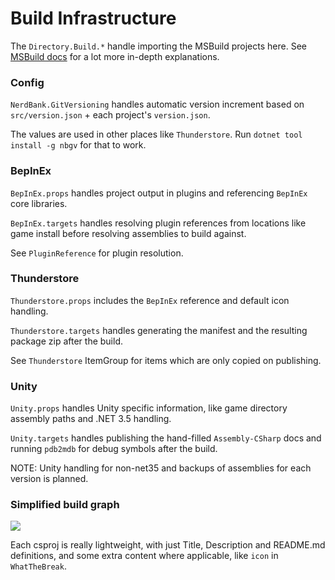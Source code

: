# Build Infrastructure

The `Directory.Build.*` handle importing the MSBuild projects here. See [MSBuild docs](https://docs.microsoft.com/en-us/visualstudio/msbuild/msbuild-concepts?view=vs-2019) for a lot more in-depth explanations.

### Config

`NerdBank.GitVersioning` handles automatic version increment based on `src/version.json` + each project's `version.json`.

The values are used in other places like `Thunderstore`. Run `dotnet tool install -g nbgv` for that to work.

### BepInEx

`BepInEx.props` handles project output in plugins and referencing `BepInEx` core libraries.

`BepInEx.targets` handles resolving plugin references from locations like game install before resolving assemblies to build against.

See `PluginReference` for plugin resolution.

### Thunderstore

`Thunderstore.props` includes the `BepInEx` reference and default icon handling.

`Thunderstore.targets` handles generating the manifest and the resulting package zip after the build.

See `Thunderstore` ItemGroup for items which are only copied on publishing.


### Unity

`Unity.props` handles Unity specific information, like game directory assembly paths and .NET 3.5 handling.

`Unity.targets` handles publishing the hand-filled `Assembly-CSharp` docs and running `pdb2mdb` for debug symbols after the build.

NOTE: Unity handling for non-net35 and backups of assemblies for each version is planned.

### Simplified build graph

[![](https://mermaid.ink/img/eyJjb2RlIjoiZ3JhcGggVERcbiAgICBBW01TQnVpbGRdIC0tPnxCdWlsZHwgQihEU1BNb2RzLnNsbilcbiAgICBCIC0tPiBDKE9yZGVyU2F2ZXMuY3Nwcm9qKVxuICAgIEIgLS0-ICouY3Nwcm9qXG5cbiAgICBDIC0tPiBEKFNESy5wcm9wcylcbiAgICBEIC0tPiBFKERpcmVjdG9yeS5CdWlsZC5wcm9wcylcbiAgICBFIC0tPiBGKG1zYnVpbGQvKi5wcm9wcylcbiAgICBGIC0tPiBHKFNESy50YXJnZXRzKVxuICAgIEcgLS0-IEgoRGlyZWN0b3J5LkJ1aWxkLnRhcmdldHMpXG4gICAgSCAtLT4gSShtc2J1aWxkLyoudGFyZ2V0cylcbiIsIm1lcm1haWQiOnsidGhlbWUiOiJkZWZhdWx0In0sInVwZGF0ZUVkaXRvciI6ZmFsc2V9)](https://mermaid-js.github.io/mermaid-live-editor/#/edit/eyJjb2RlIjoiZ3JhcGggVERcbiAgICBBW01TQnVpbGRdIC0tPnxCdWlsZHwgQihEU1BNb2RzLnNsbilcbiAgICBCIC0tPiBDKE9yZGVyU2F2ZXMuY3Nwcm9qKVxuICAgIEIgLS0-ICouY3Nwcm9qXG5cbiAgICBDIC0tPiBEKFNESy5wcm9wcylcbiAgICBEIC0tPiBFKERpcmVjdG9yeS5CdWlsZC5wcm9wcylcbiAgICBFIC0tPiBGKG1zYnVpbGQvKi5wcm9wcylcbiAgICBGIC0tPiBHKFNESy50YXJnZXRzKVxuICAgIEcgLS0-IEgoRGlyZWN0b3J5LkJ1aWxkLnRhcmdldHMpXG4gICAgSCAtLT4gSShtc2J1aWxkLyoudGFyZ2V0cylcbiIsIm1lcm1haWQiOnsidGhlbWUiOiJkZWZhdWx0In0sInVwZGF0ZUVkaXRvciI6ZmFsc2V9)

Each csproj is really lightweight, with just Title, Description and README.md definitions, and some extra content where applicable, like `icon` in `WhatTheBreak`.
